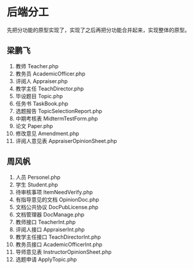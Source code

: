 ﻿# 后端分工
先把分功能的原型实现了，实现了之后再把分功能合并起来，实现整体的原型。

## 梁鹏飞
1. 教师 Teacher.php
2. 教务员 AcademicOfficer.php
3. 评阅人 Appraiser.php
4. 教学主任 TeachDirector.php
5. 毕设题目 Topic.php
6. 任务书 TaskBook.php
7. 选题报告 TopicSelectionReport.php
8. 中期考核表 MidtermTestForm.php
9. 论文 Paper.php
10. 修改意见 Amendment.php
11. 评阅人意见表 AppraiserOpinionSheet.php


## 周风帆
1. 人员 Personel.php
2. 学生 Student.php
3. 待审核事项 ItemNeedVerify.php
4. 有指导意见的文档 OpinionDoc.php
5. 文档公共协议 DocPubLicense.php
6. 文档管理器 DocManage.php
7. 教师接口 TeacherInt.php
8. 评阅人接口 AppraiserInt.php
9. 教学主任接口 TeachDirectorInt.php
10. 教务员接口 AcademicOfficerInt.php
11. 导师意见表 InstructorOpinionSheet.php
12. 选题申请 ApplyTopic.php
